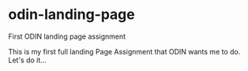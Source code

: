 # odin-landing-page

First ODIN landing page assignment

This is my first full landing Page Assignment that ODIN wants me to do.
Let's do it...
